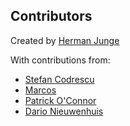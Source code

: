 ## Contributors

Created by [Herman Junge](https://github.com/hermanjunge)

With contributions from:

- [Stefan Codrescu](https://github.com/5tefan)
- [Marcos](https://github.com/arkanus)
- [Patrick O'Connor](https://github.com/dontrebootme)
- [Dario Nieuwenhuis](https://github.com/Dirbaio)
